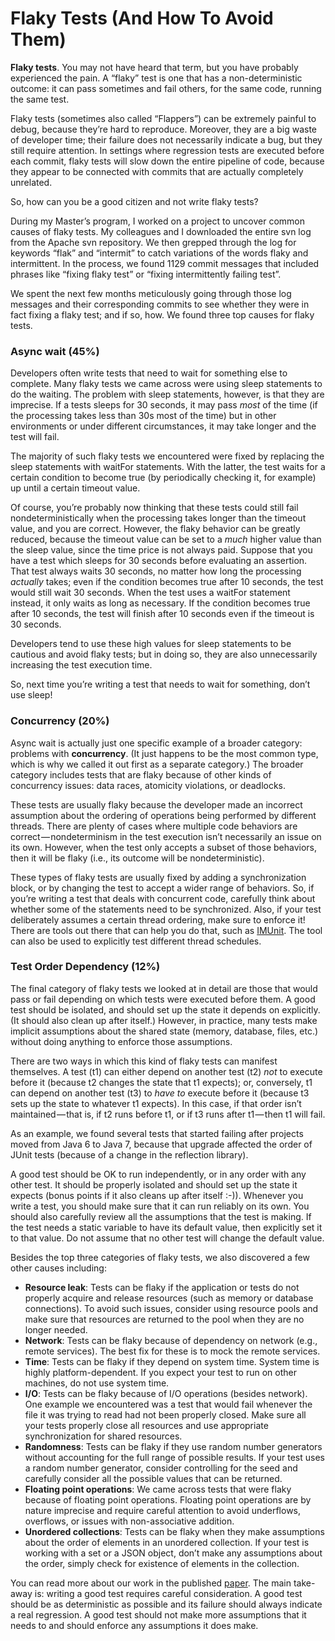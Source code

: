 # Flaky Tests (And How To Avoid Them)



**Flaky tests**. You may not have heard that term, but you have probably experienced the pain. A “flaky” test is one that has a non-deterministic outcome: it can pass sometimes and fail others, for the same code, running the same test.

Flaky tests (sometimes also called “Flappers”) can be extremely painful to debug, because they’re hard to reproduce. Moreover, they are a big waste of developer time; their failure does not necessarily indicate a bug, but they still require attention. In settings where regression tests are executed before each commit, flaky tests will slow down the entire pipeline of code, because they appear to be connected with commits that are actually completely unrelated.

So, how can you be a good citizen and not write flaky tests?

During my Master’s program, I worked on a project to uncover common causes of flaky tests. My colleagues and I downloaded the entire svn log from the Apache svn repository. We then grepped through the log for keywords “flak” and “intermit” to catch variations of the words flaky and intermittent. In the process, we found 1129 commit messages that included phrases like “fixing flaky test” or “fixing intermittently failing test”.

We spent the next few months meticulously going through those log messages and their corresponding commits to see whether they were in fact fixing a flaky test; and if so, how. We found three top causes for flaky tests.

### Async wait (45%)

Developers often write tests that need to wait for something else to complete. Many flaky tests we came across were using sleep statements to do the waiting. The problem with sleep statements, however, is that they are imprecise. If a tests sleeps for 30 seconds, it may pass *most* of the time (if the processing takes less than 30s most of the time) but in other environments or under different circumstances, it may take longer and the test will fail.

The majority of such flaky tests we encountered were fixed by replacing the sleep statements with waitFor statements. With the latter, the test waits for a certain condition to become true (by periodically checking it, for example) up until a certain timeout value.

Of course, you’re probably now thinking that these tests could still fail nondeterministically when the processing takes longer than the timeout value, and you are correct. However, the flaky behavior can be greatly reduced, because the timeout value can be set to a *much* higher value than the sleep value, since the time price is not always paid. Suppose that you have a test which sleeps for 30 seconds before evaluating an assertion. That test always waits 30 seconds, no matter how long the processing *actually* takes; even if the condition becomes true after 10 seconds, the test would still wait 30 seconds. When the test uses a waitFor statement instead, it only waits as long as necessary. If the condition becomes true after 10 seconds, the test will finish after 10 seconds even if the timeout is 30 seconds.

Developers tend to use these high values for sleep statements to be cautious and avoid flaky tests; but in doing so, they are also unnecessarily increasing the test execution time.

So, next time you’re writing a test that needs to wait for something, don’t use sleep!

### Concurrency (20%)

Async wait is actually just one specific example of a broader category: problems with **concurrency**. (It just happens to be the most common type, which is why we called it out first as a separate category.) The broader category includes tests that are flaky because of other kinds of concurrency issues: data races, atomicity violations, or deadlocks.

These tests are usually flaky because the developer made an incorrect assumption about the ordering of operations being performed by different threads. There are plenty of cases where multiple code behaviors are correct — nondeterminism in the test execution isn’t necessarily an issue on its own. However, when the test only accepts a subset of those behaviors, then it will be flaky (i.e., its outcome will be nondeterministic).

These types of flaky tests are usually fixed by adding a synchronization block, or by changing the test to accept a wider range of behaviors. So, if you’re writing a test that deals with concurrent code, carefully think about whether some of the statements need to be synchronized. Also, if your test deliberately assumes a certain thread ordering, make sure to enforce it! There are tools out there that can help you do that, such as [IMUnit](http://mir.cs.illinois.edu/imunit/). The tool can also be used to explicitly test different thread schedules.

### Test Order Dependency (12%)

The final category of flaky tests we looked at in detail are those that would pass or fail depending on which tests were executed before them. A good test should be isolated, and should set up the state it depends on explicitly. (It should also clean up after itself.) However, in practice, many tests make implicit assumptions about the shared state (memory, database, files, etc.) without doing anything to enforce those assumptions.

There are two ways in which this kind of flaky tests can manifest themselves. A test (t1) can either depend on another test (t2) *not* to execute before it (because t2 changes the state that t1 expects); or, conversely, t1 can depend on another test (t3) to *have to* execute before it (because t3 sets up the state to whatever t1 expects). In this case, if that order isn’t maintained — that is, if t2 runs before t1, or if t3 runs after t1 — then t1 will fail.

As an example, we found several tests that started failing after projects moved from Java 6 to Java 7, because that upgrade affected the order of JUnit tests (because of a change in the reflection library).

A good test should be OK to run independently, or in any order with any other test. It should be properly isolated and should set up the state it expects (bonus points if it also cleans up after itself :-)). Whenever you write a test, you should make sure that it can run reliably on its own. You should also carefully review all the assumptions that the test is making. If the test needs a static variable to have its default value, then explicitly set it to that value. Do not assume that no other test will change the default value.

Besides the top three categories of flaky tests, we also discovered a few other causes including:

- **Resource leak**: Tests can be flaky if the application or tests do not properly acquire and release resources (such as memory or database connections). To avoid such issues, consider using resource pools and make sure that resources are returned to the pool when they are no longer needed.
- **Network**: Tests can be flaky because of dependency on network (e.g., remote services). The best fix for these is to mock the remote services.
- **Time**: Tests can be flaky if they depend on system time. System time is highly platform-dependent. If you expect your test to run on other machines, do not use system time.
- **I/O**: Tests can be flaky because of I/O operations (besides network). One example we encountered was a test that would fail whenever the file it was trying to read had not been properly closed. Make sure all your tests properly close all resources and use appropriate synchronization for shared resources.
- **Randomness**: Tests can be flaky if they use random number generators without accounting for the full range of possible results. If your test uses a random number generator, consider controlling for the seed and carefully consider all the possible values that can be returned.
- **Floating point operations**: We came across tests that were flaky because of floating point operations. Floating point operations are by nature imprecise and require careful attention to avoid underflows, overflows, or issues with non-associative addition.
- **Unordered collections**: Tests can be flaky when they make assumptions about the order of elements in an unordered collection. If your test is working with a set or a JSON object, don’t make any assumptions about the order, simply check for existence of elements in the collection.

You can read more about our work in the published [paper](http://mir.cs.illinois.edu/lamyaa/publications/fse14.pdf). The main take-away is: writing a good test requires careful consideration. A good test should be as deterministic as possible and its failure should always indicate a real regression. A good test should not make more assumptions that it needs to and should enforce any assumptions it does make.